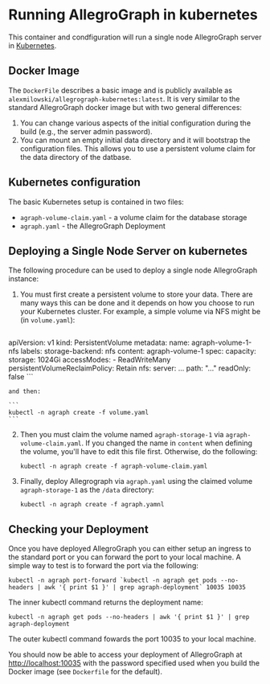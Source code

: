 # Running AllegroGraph in kubernetes

This container and condfiguration will run a single node AllegroGraph server in
[Kubernetes](https://kubernetes.io).

## Docker Image

The `DockerFile` describes a basic image and is publicly available as `alexmilowski/allegrograph-kubernetes:latest`. It is very
similar to the standard AllegroGraph docker image but with two general differences:

 1. You can change various aspects of the initial configuration during the build (e.g., the server admin password).
 2. You can mount an empty initial data directory and it will bootstrap the configuration files. This allows you to use a
    persistent volume claim for the data directory of the datbase.

## Kubernetes configuration

The basic Kubernetes setup is contained in two files:

 * `agraph-volume-claim.yaml` - a volume claim for the database storage
 * `agraph.yaml` - the AllegroGraph Deployment

## Deploying a Single Node Server on kubernetes

The following procedure can be used to deploy a single node AllegroGraph instance:

 1. You must first create a persistent volume to store your data. There are many ways this can be done and it depends on
    how you choose to run your Kubernetes cluster. For example, a simple volume via NFS might be (in `volume.yaml`):
    ```
apiVersion: v1
kind: PersistentVolume
metadata:
  name: agraph-volume-1-nfs
  labels:
    storage-backend: nfs
    content: agraph-volume-1
spec:
  capacity:
    storage: 1024Gi
  accessModes:
    - ReadWriteMany
  persistentVolumeReclaimPolicy: Retain
  nfs:
    server: ...
    path: "..."
    readOnly: false
    ```

    and then:

    ```
    kubectl -n agraph create -f volume.yaml
    ```
 2. Then you must claim the volume named `agraph-storage-1` via `agraph-volume-claim.yaml`. If you changed the name in `content`
    when defining the volume, you'll have to edit this file first. Otherwise, do the following:

    ```
    kubectl -n agraph create -f agraph-volume-claim.yaml
    ```

 3. Finally, deploy Allegrograph via `agraph.yaml` using the claimed volume `agraph-storage-1` as the `/data` directory:

    ```
    kubectl -n agraph create -f agraph.yamnl
    ```

## Checking your Deployment

Once you have deployed AllegroGraph you can either setup an ingress to the standard port or you can forward the port to your local machine. A simple way to test is to forward the port via the following:

```
kubectl -n agraph port-forward `kubectl -n agraph get pods --no-headers | awk '{ print $1 }' | grep agraph-deployment` 10035 10035
```

The inner kubectl command returns the deployment name:

```
kubectl -n agraph get pods --no-headers | awk '{ print $1 }' | grep agraph-deployment
```

The outer kubectl command fowards the port 10035 to your local machine.

You should now be able to access your deployment of AllegroGraph at [http://localhost:10035](http://localhost:10035) with the password specified used when you build the Docker image (see `Dockerfile` for the default).
